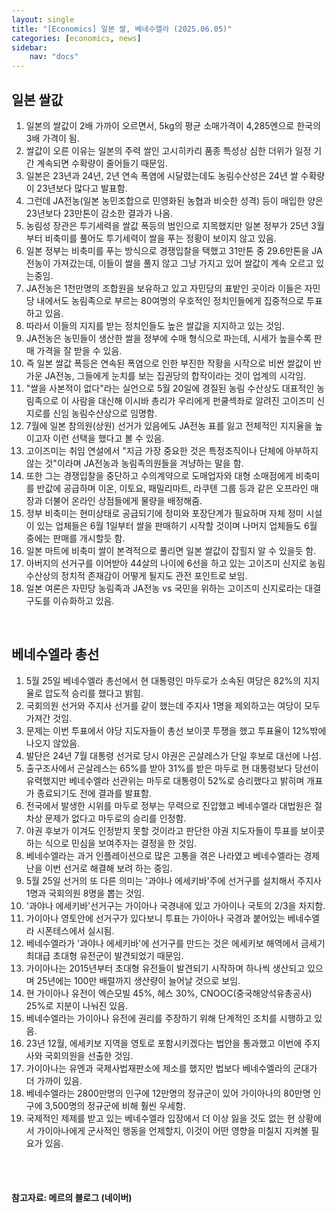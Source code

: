 ```yaml
---
layout: single
title: "[Economics] 일본 쌀, 베네수엘라 (2025.06.05)"
categories: [economics, news]
sidebar:
    nav: "docs"
---
```


## 일본 쌀값
1. 일본의 쌀값이 2배 가까이 오르면서, 5kg의 평균 소매가격이 4,285엔으로 한국의 3배 가격이 됨.
1. 쌀값이 오른 이유는 일본의 주력 쌀인 고시히카리 품종 특성상 심한 더위가 일정 기간 계속되면 수확량이 줄어들기 때문임.
1. 일본은 23년과 24년, 2년 연속 폭염에 시달렸는데도 농림수산성은 24년 쌀 수확량이 23년보다 많다고 발표함.
1. 그런데 JA전농(일본 농민조합으로 민영화된 농협과 비슷한 성격) 등이 매입한 양은 23년보다 23만톤이 감소한 결과가 나옴.
1. 농림성 장관은 투기세력을 쌀값 폭등의 범인으로 지목했지만 일본 정부가 25년 3월부터 비축미를 풀어도 투기세력이 쌀을 푸는 정황이 보이지 않고 있음.
1. 일본 정부는 비축미를 푸는 방식으로 경쟁입찰을 택했고 31만톤 중 29.6만톤을 JA전농이 가져갔는데, 이들이 쌀을 풀지 않고 그냥 가지고 있어 쌀값이 계속 오르고 있는중임.
1. JA전농은 1천만명의 조합원을 보유하고 있고 자민당의 표밭인 곳이라 이들은 자민당 내에서도 농림족으로 부르는 80여명의 우호적인 정치인들에게 집중적으로 투표하고 있음.
1. 따라서 이들의 지지를 받는 정치인들도 높은 쌀값을 지지하고 있는 것임.
1. JA전농은 농민들이 생산한 쌀을 정부에 수매 형식으로 파는데, 시세가 높을수록 판매 가격을 잘 받을 수 있음.
1. 즉 일본 쌀값 폭등은 연속된 폭염으로 인한 부진한 작황을 시작으로 비싼 쌀값이 반가운 JA전농, 그들에게 눈치를 보는 집권당의 합작이라는 것이 업계의 시각임.
1. "쌀을 사본적이 없다"라는 실언으로 5월 20일에 경질된 농림 수산상도 대표적인 농림족으로 이 사람을 대신해 이시바 총리가 우리에게 펀쿨섹좌로 알려진 고이즈미 신지로를 신임 농림수산상으로 임명함.
1. 7월에 일본 참의원(상원) 선거가 있음에도 JA전농 표를 잃고 전체적인 지지율을 높이고자 이런 선택을 했다고 볼 수 있음.
1. 고이즈미는 취임 연설에서 "지금 가장 중요한 것은 특정조직이나 단체에 아부하지 않는 것"이라며 JA전농과 농림족의원들을 겨냥하는 말을 함.
1. 또한 그는 경쟁입찰을 중단하고 수의계약으로 도매업자와 대형 소매점에게 비축미를 반값에 공급하며 이온, 이토요, 패밀리마트, 라쿠텐 그룹 등과 같은 오프라인 매장과 더불어 온라인 상점들에게 물량을 배정해줌.
1. 정부 비축미는 현미상태로 공급되기에 정미와 포장단계가 필요하며 자체 정미 시설이 있는 업체들은 6월 1일부터 쌀을 판매하기 시작할 것이며 나머지 업체들도 6월 중에는 판매를 개시할듯 함.
1. 일본 마트에 비축미 쌀이 본격적으로 풀리면 일본 쌀값이 잡힐지 알 수 있을듯 함.
1. 아버지의 선거구를 이어받아 44살의 나이에 6선을 하고 있는 고이즈미 신지로 농림수산상의 정치적 존재감이 어떻게 될지도 관전 포인트로 보임.
1. 일본 여론은 자민당 농림족과 JA전농 vs 국민을 위하는 고이즈미 신지로라는 대결구도를 이슈화하고 있음.

<br/>

## 베네수엘라 총선
1. 5월 25일 베네수엘라 총선에서 현 대통령인 마두로가 소속된 여당은 82%의 지지율로 압도적 승리를 했다고 밝힘.
1. 국회의원 선거와 주지사 선거를 같이 했는데 주지사 1명을 제외하고는 여당이 모두 가져간 것임.
1. 문제는 이번 투표에서 야당 지도자들이 총선 보이콧 투쟁을 했고 투표율이 12%밖에 나오지 않았음.
1. 발단은 24년 7월 대통령 선거로 당시 야권은 곤살레스가 단일 후보로 대선에 나섬.
1. 출구조사에서 곤살레스는 65%를 받아 31%를 받은 마두로 현 대통령보다 당선이 유력했지만 베네수엘라 선관위는 마두로 대통령이 52%로 승리했다고 밝히며 개표가 종료되기도 전에 결과를 발표함.
1. 전국에서 발생한 시위를 마두로 정부는 무력으로 진압했고 베네수엘라 대법원은 절차상 문제가 없다고 마두로의 승리를 인정함.
1. 야권 후보가 이겨도 인정받지 못할 것이라고 판단한 야권 지도자들이 투표를 보이콧하는 식으로 민심을 보여주자는 결정을 한 것임.
1. 베네수엘라는 과거 인플레이션으로 많은 고통을 겪은 나라였고 베네수엘라는 경제난을 이번 선거로 해결해 보려 하는 중임.
1. 5월 25일 선거의 또 다른 의미는 '과야나 에세키바'주에 선거구를 설치해서 주지사 1명과 국회의원 8명을 뽑는 것임.
1. '과야나 에세키바'선거구는 가이아나 국경내에 있고 가아이나 국토의 2/3을 차지함.
1. 가이아나 영토안에 선거구가 있다보니 투표는 가이아나 국경과 붙어있는 베네수엘라 시폰테스에서 실시됨.
1. 베네수엘라가 '과야나 에세키바'에 선거구를 만드는 것은 에세키보 해역에서 금세기 최대급 초대형 유전군이 발견되었기 때문임.
1. 가이아나는 2015년부터 초대형 유전들이 발견되기 시작하며 하나씩 생산되고 있으며 25년에는 100만 배럴까지 생산량이 늘어날 것으로 보임.
1. 현 가이아나 유전이 엑슨모빌 45%, 헤스 30%, CNOOC(중국해양석유총공사) 25%로 지분이 나눠진 있음.
1. 베네수엘라는 가이아나 유전에 권리를 주장하기 위해 단계적인 조치를 시행하고 있음.
1. 23년 12월, 에세키보 지역을 영토로 포함시키겠다는 법안을 통과했고 이번에 주지사와 국회의원을 선출한 것임.
1. 가이아나는 유엔과 국제사법재판소에 제소를 했지만 법보다 베네수엘라의 군대가 더 가까이 있음.
1. 베네수엘라는 2800만명의 인구에 12만명의 정규군이 있어 가이아나의 80만명 인구에 3,500명의 정규군에 비해 훨씬 우세함.
1. 국제적인 제제를 받고 있는 베네수엘라 입장에서 더 이상 잃을 것도 없는 현 상황에서 가이아나에게 군사적인 행동을 언제할지, 이것이 어떤 영향을 미칠지 지켜볼 필요가 있음.


<br/>
<br/>

#### 참고자료: 메르의 블로그 (네이버)